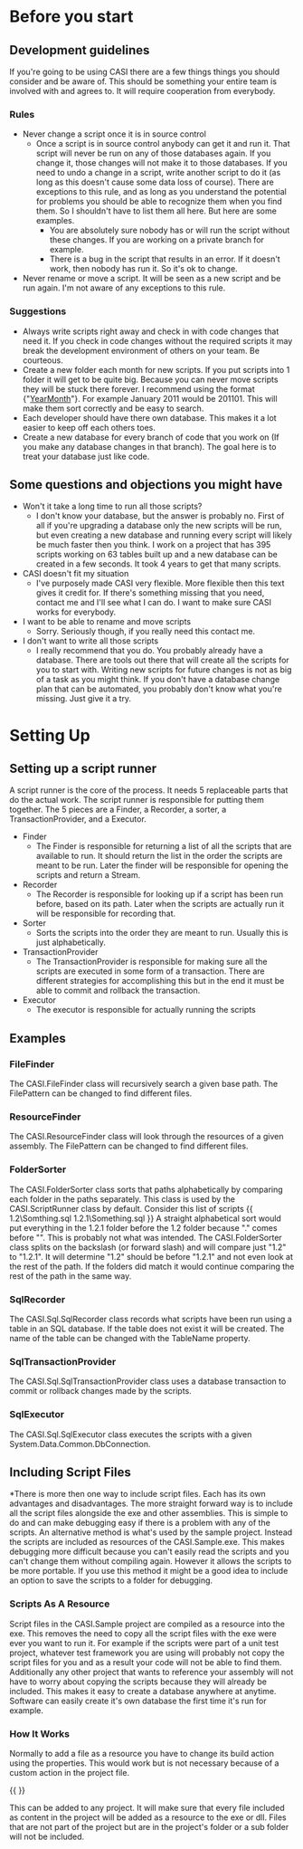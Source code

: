# Before you start
## Development guidelines
If you're going to be using CASI there are a few things things you should consider and be aware of. This should be something your entire team is involved with and agrees to. It will require cooperation from everybody.
### Rules
* Never change a script once it is in source control
	* Once a script is in source control anybody can get it and run it. That script will never be run on any of those databases again. If you change it, those changes will not make it to those databases. If you need to undo a change in a script, write another script to do it (as long as this doesn't cause some data loss of course). There are exceptions to this rule, and as long as you understand the potential for problems you should be able to recognize them when you find them. So I shouldn't have to list them all here. But here are some examples.
		* You are absolutely sure nobody has or will run the script without these changes. If you are working on a private branch for example.
		* There is a bug in the script that results in an error. If it doesn't work, then nobody has run it. So it's ok to change.
* Never rename or move a script. It will be seen as a new script and be run again. I'm not aware of any exceptions to this rule.
### Suggestions
* Always write scripts right away and check in with code changes that need it. If you check in code changes without the required scripts it may break the development environment of others on your team. Be courteous.
* Create a new folder each month for new scripts. If you put scripts into 1 folder it will get to be quite big. Because you can never move scripts they will be stuck there forever. I recommend using the format {"[Year](Year)[Month](Month)"}. For example January 2011 would be 201101. This will make them sort correctly and be easy to search.
* Each developer should have there own database. This makes it a lot easier to keep off each others toes.
* Create a new database for every branch of code that you work on (If you make any database changes in that branch). The goal here is to treat your database just like code.


## Some questions and objections you might have
* Won't it take a long time to run all those scripts?
	* I don't know your database, but the answer is probably no. First of all if you're upgrading a database only the new scripts will be run, but even creating a new database and running every script will likely be much faster then you think. I work on a project that has 395 scripts working on 63 tables built up and a new database can be created in a few seconds. It took 4 years to get that many scripts.
* CASI doesn't fit my situation
	* I've purposely made CASI very flexible. More flexible then this text gives it credit for. If there's something missing that you need, contact me and I'll see what I can do. I want to make sure CASI works for everybody.
* I want to be able to rename and move scripts
	* Sorry. Seriously though, if you really need this contact me.
* I don't want to write all those scripts
	* I really recommend that you do. You probably already have a database. There are tools out there that will create all the scripts for you to start with. Writing new scripts for future changes is not as big of a task as you might think. If you don't have a database change plan that can be automated, you probably don't know what you're missing. Just give it a try.

# Setting Up
## Setting up a script runner
A script runner is the core of the process. It needs 5 replaceable parts that do the actual work. The script runner is responsible for putting them together. The 5 pieces are a Finder, a Recorder, a sorter, a TransactionProvider, and a Executor.
* Finder
	* The Finder is responsible for returning a list of all the scripts that are available to run. It should return the list in the order the scripts are meant to be run. Later the finder will be responsible for opening the scripts and return a Stream.
* Recorder
	* The Recorder is responsible for looking up if a script has been run before, based on its path. Later when the scripts are actually run it will be responsible for recording that.
* Sorter
	* Sorts the scripts into the order they are meant to run. Usually this is just alphabetically.
* TransactionProvider
	* The TransactionProvider is responsible for making sure all the scripts are executed in some form of a transaction. There are different strategies for accomplishing this but in the end it must be able to commit and rollback the transaction.
* Executor
	* The executor is responsible for actually running the scripts

## Examples
### FileFinder
The CASI.FileFinder class will recursively search a given base path. The FilePattern can be changed to find different files.
### ResourceFinder
The CASI.ResourceFinder class will look through the resources of a given assembly. The FilePattern can be changed to find different files.
### FolderSorter
The CASI.FolderSorter class sorts that paths alphabetically by comparing each folder in the paths separately. This class is used by the CASI.ScriptRunner class by default.
Consider this list of scripts
{{
1.2\Somthing.sql
1.2.1\Something.sql }}
A straight alphabetical sort would put everything in the 1.2.1 folder before the 1.2 folder because "." comes before "\". This is probably not what was intended. The CASI.FolderSorter class splits on the backslash (or forward slash) and will compare just "1.2" to "1.2.1". It will determine "1.2" should be before "1.2.1" and not even look at the rest of the path. If the folders did match it would continue comparing the rest of the path in the same way.
### SqlRecorder
The CASI.Sql.SqlRecorder class records what scripts have been run using a table in an SQL database. If the table does not exist it will be created. The name of the table can be changed with the TableName property.
### SqlTransactionProvider
The CASI.Sql.SqlTransactionProvider class uses a database transaction to commit or rollback changes made by the scripts.
### SqlExecutor
The CASI.Sql.SqlExecutor class executes the scripts with a given System.Data.Common.DbConnection.

## Including Script Files
*There is more then one way to include script files. Each has its own advantages and disadvantages. The more straight forward way is to include all the script files alongside the exe and other assemblies. This is simple to do and can make debugging easy if there is a problem with any of the scripts. An alternative method is what's used by the sample project. Instead the scripts are included as resources of the CASI.Sample.exe. This makes debugging more difficult because you can't easily read the scripts and you can't change them without compiling again. However it allows the scripts to be more portable. If you use this method it might be a good idea to include an option to save the scripts to a folder for debugging.

### Scripts As A Resource
Script files in the CASI.Sample project are compiled as a resource into the exe. This removes the need to copy all the script files with the exe were ever you want to run it. For example if the scripts were part of a unit test project, whatever test framework you are using will probably not copy the script files for you and as a result your code will not be able to find them. Additionally any other project that wants to reference your assembly will not have to worry about copying the scripts because they will already be included. This makes it easy to create a database anywhere at anytime. Software can easily create it's own database the first time it's run for example.

### How It Works
Normally to add a file as a resource you have to change its build action using the properties. This would work but is not necessary because of a custom action in the project file.

{{	<Target Name="BeforeBuild">
	  <ItemGroup>
		<Resource Include="@(Content)" />
	  </ItemGroup>
	</Target>}}

This can be added to any project. It will make sure that every file included as content in the project will be added as a resource to the exe or dll. Files that are not part of the project but are in the project's folder or a sub folder will not be included.